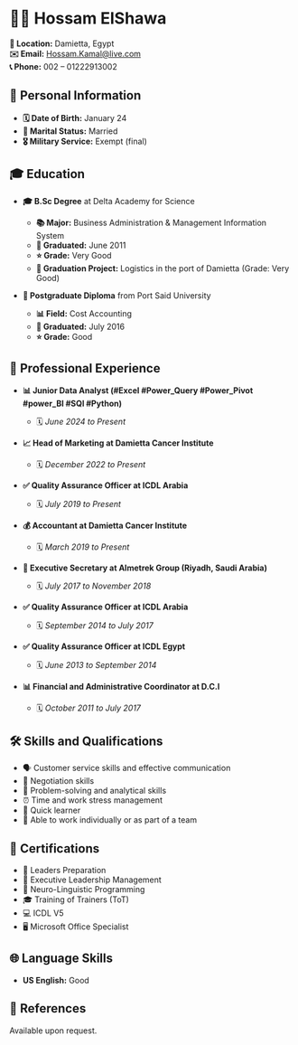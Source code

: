 # 👨‍💼 Hossam ElShawa

**📍 Location:** Damietta, Egypt  
**✉️ Email:** [Hossam.Kamal@live.com](mailto:Hossam.Kamal@live.com)  
**📞 Phone:** 002 – 01222913002

## 👤 Personal Information
- **🗓️ Date of Birth:** January 24
- **💍 Marital Status:** Married
- **🎖️ Military Service:** Exempt (final)

## 🎓 Education
- **🎓 B.Sc Degree** at Delta Academy for Science
  - **📚 Major:** Business Administration & Management Information System
  - **📅 Graduated:** June 2011
  - **⭐ Grade:** Very Good
  - **📑 Graduation Project:** Logistics in the port of Damietta (Grade: Very Good)
  
- **📜 Postgraduate Diploma** from Port Said University
  - **📊 Field:** Cost Accounting
  - **📅 Graduated:** July 2016
  - **⭐ Grade:** Good

## 💼 Professional Experience
- **📊 Junior Data Analyst (#Excel #Power_Query #Power_Pivot #power_BI #SQl #Python)**  
  - 🗓️ *June 2024 to Present*
  
- **📈 Head of Marketing at Damietta Cancer Institute**  
  - 🗓️ *December 2022 to Present*
  
- **✅ Quality Assurance Officer at ICDL Arabia**  
  - 🗓️ *July 2019 to Present*
  
- **💰 Accountant at Damietta Cancer Institute**  
  - 🗓️ *March 2019 to Present*
  
- **📝 Executive Secretary at Almetrek Group (Riyadh, Saudi Arabia)**  
  - 🗓️ *July 2017 to November 2018*
  
- **✅ Quality Assurance Officer at ICDL Arabia**  
  - 🗓️ *September 2014 to July 2017*
  
- **✅ Quality Assurance Officer at ICDL Egypt**  
  - 🗓️ *June 2013 to September 2014*
  
- **📊 Financial and Administrative Coordinator at D.C.I**  
  - 🗓️ *October 2011 to July 2017*

## 🛠️ Skills and Qualifications
- 🗣️ Customer service skills and effective communication
- 🤝 Negotiation skills
- 🧩 Problem-solving and analytical skills
- ⏰ Time and work stress management
- 🚀 Quick learner
- 👥 Able to work individually or as part of a team

## 📜 Certifications
- 🥇 Leaders Preparation
- 🥇 Executive Leadership Management
- 🧠 Neuro-Linguistic Programming
- 🎓 Training of Trainers (ToT)
- 💻 ICDL V5
- 🖥️ Microsoft Office Specialist

## 🌐 Language Skills
- **US English:** Good

## 📂 References
Available upon request.
